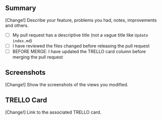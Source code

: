 ## Summary

[Change!] Describe your feature, problems you had, notes, improvements and others.

- [ ] My pull request has a descriptive title (not a vague title like `Update index.md`)
- [ ] I have reviewed the files changed before releasing the pull request
- [ ] BEFORE MERGE: I have updated the TRELLO card column before merging the pull request

## Screenshots

[Change!] Show the screenshots of the views you modified.

## TRELLO Card

[Change!] Link to the associated TRELLO card.